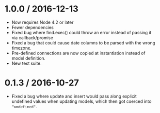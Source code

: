 
1.0.0 / 2016-12-13
==================

* Now requires Node 4.2 or later
* Fewer dependencies
* Fixed bug where find.exec() could throw an error instead of passing it via callback/promise
* Fixed a bug that could cause date columns to be parsed with the wrong timezone.
* Pre-defined connections are now copied at instantiation instead of model definition.
* New test suite.

0.1.3 / 2016-10-27
==================

  * Fixed a bug where update and insert would pass along explicit undefined values when updating models, which then got coerced into `"undefined"`.
